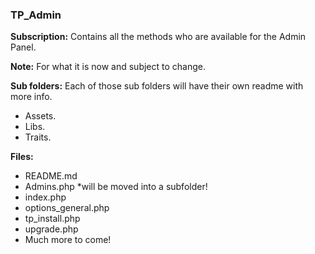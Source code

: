 ### TP_Admin

**Subscription:** Contains all the methods who are available for the Admin Panel.

**Note:** For what it is now and subject to change.

**Sub folders:** Each of those sub folders will have their own readme with more info.
- Assets.
- Libs.
- Traits.

**Files:**
- README.md
- Admins.php *will be moved into a subfolder!
- index.php
- options_general.php
- tp_install.php
- upgrade.php
- Much more to come!

